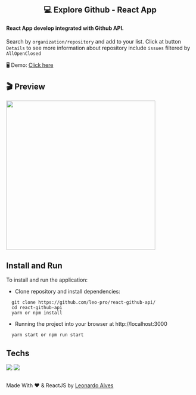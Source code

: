 <h2 align="center"> 💻 Explore Github - React App</h2>
<h4>React App develop integrated with Github API.</h4>
<p>Search by <code>organization/repository</code> and add to your list. Click at button <code>Details</code> to see more information about repository include <code>issues</code> filtered by <code>All</code><code>Open</code><code>Closed</code></p>

<p>🖥️ Demo: <a href="https://searchrepos.herokuapp.com/" target="_blank">Click here</a></p>

## 🎬 Preview
<img src="https://devleo.com.br/assets/images/mockups/mockup-web-searchrepo.png" width="400px" height="auto">

## Install and Run
To install and run the application:

* Clone repository and install dependencies: 
```
  git clone https://github.com/leo-pro/react-github-api/
  cd react-github-api
  yarn or npm install
```
* Running the project into your browser at http://localhost:3000
```
  yarn start or npm run start
```

## Techs
<p>
  <img src="https://img.shields.io/badge/React-20232A?style=for-the-badge&logo=react&logoColor=61DAFB">
  <img src="https://img.shields.io/badge/styled--components-DB7093?style=for-the-badge&logo=styled-components&logoColor=white">
</p>

##
Made With ❤️ & ReactJS by [Leonardo Alves](https://github.com/leo-pro)

